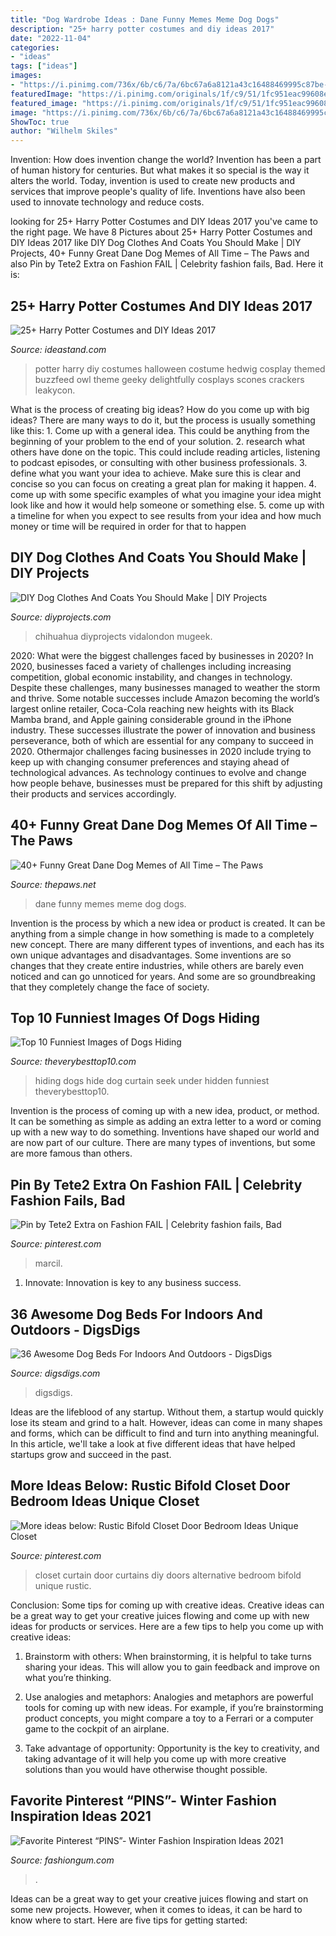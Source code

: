 ```yaml
---
title: "Dog Wardrobe Ideas : Dane Funny Memes Meme Dog Dogs"
description: "25+ harry potter costumes and diy ideas 2017"
date: "2022-11-04"
categories:
- "ideas"
tags: ["ideas"]
images:
- "https://i.pinimg.com/736x/6b/c6/7a/6bc67a6a8121a43c16488469995c87be--diy-door-curtain-closet-door-curtains.jpg"
featuredImage: "https://i.pinimg.com/originals/1f/c9/51/1fc951eac99608e29b4dc92e4dafa951.jpg"
featured_image: "https://i.pinimg.com/originals/1f/c9/51/1fc951eac99608e29b4dc92e4dafa951.jpg"
image: "https://i.pinimg.com/736x/6b/c6/7a/6bc67a6a8121a43c16488469995c87be--diy-door-curtain-closet-door-curtains.jpg"
ShowToc: true
author: "Wilhelm Skiles"
---
```



Invention: How does invention change the world?
Invention has been a part of human history for centuries. But what makes it so special is the way it alters the world. Today, invention is used to create new products and services that improve people's quality of life. Inventions have also been used to innovate technology and reduce costs.

	

		
looking for 25+ Harry Potter Costumes and DIY Ideas 2017 you've came to the right page. We have 8 Pictures about 25+ Harry Potter Costumes and DIY Ideas 2017 like DIY Dog Clothes And Coats You Should Make | DIY Projects, 40+ Funny Great Dane Dog Memes of All Time – The Paws and also Pin by Tete2 Extra on Fashion FAIL | Celebrity fashion fails, Bad. Here it is:
		
    
## 25+ Harry Potter Costumes And DIY Ideas 2017

<img loading=lazy src="https://ideastand.com/wp-content/uploads/2017/09/harry-potter-costumes/15-harry-potter-halloween-costume-diy.jpg" onerror="this.onerror=null;this.src='https://tse1.mm.bing.net/th?id=OIP.vopq41_tR9fpAEaDqAktSQHaJ_&amp;pid=15.1';" alt="25+ Harry Potter Costumes and DIY Ideas 2017">

_Source: ideastand.com_

>potter harry diy costumes halloween costume hedwig cosplay themed buzzfeed owl theme geeky delightfully cosplays scones crackers leakycon. 

	

What is the process of creating big ideas?
How do you come up with big ideas? There are many ways to do it, but the process is usually something like this: 1. Come up with a general idea. This could be anything from the beginning of your problem to the end of your solution. 2. research what others have done on the topic. This could include reading articles, listening to podcast episodes, or consulting with other business professionals. 3. define what you want your idea to achieve. Make sure this is clear and concise so you can focus on creating a great plan for making it happen. 4. come up with some specific examples of what you imagine your idea might look like and how it would help someone or something else. 5. come up with a timeline for when you expect to see results from your idea and how much money or time will be required in order for that to happen 
    
## DIY Dog Clothes And Coats You Should Make | DIY Projects

<img loading=lazy src="https://diyprojects.com/wp-content/uploads/2018/08/cute-chihuahua-wearing-pants-shirt-DIY-Dog-Clothes-ss-Feature-1200x672.jpg" onerror="this.onerror=null;this.src='https://tse4.mm.bing.net/th?id=OIP.E1XkHAjeQzW6r95boQq-4QHaEJ&amp;pid=15.1';" alt="DIY Dog Clothes And Coats You Should Make | DIY Projects">

_Source: diyprojects.com_

>chihuahua diyprojects vidalondon mugeek. 

	

2020: What were the biggest challenges faced by businesses in 2020?
In 2020, businesses faced a variety of challenges including increasing competition, global economic instability, and changes in technology. Despite these challenges, many businesses managed to weather the storm and thrive. Some notable successes include Amazon becoming the world’s largest online retailer, Coca-Cola reaching new heights with its Black Mamba brand, and Apple gaining considerable ground in the iPhone industry.
These successes illustrate the power of innovation and business perseverance, both of which are essential for any company to succeed in 2020. Othermajor challenges facing businesses in 2020 include trying to keep up with changing consumer preferences and staying ahead of technological advances. As technology continues to evolve and change how people behave, businesses must be prepared for this shift by adjusting their products and services accordingly.

    
## 40+ Funny Great Dane Dog Memes Of All Time – The Paws

<img loading=lazy src="https://www.thepaws.net/wp-content/uploads/2018/08/Great-dane-funny-dogs-meme-4.jpg" onerror="this.onerror=null;this.src='https://tse1.mm.bing.net/th?id=OIP.qPwz3zjC9SDicUhFyVjO6wHaEd&amp;pid=15.1';" alt="40+ Funny Great Dane Dog Memes of All Time – The Paws">

_Source: thepaws.net_

>dane funny memes meme dog dogs. 

	

Invention is the process by which a new idea or product is created. It can be anything from a simple change in how something is made to a completely new concept. There are many different types of inventions, and each has its own unique advantages and disadvantages. Some inventions are so changes that they create entire industries, while others are barely even noticed and can go unnoticed for years. And some are so groundbreaking that they completely change the face of society.

    
## Top 10 Funniest Images Of Dogs Hiding

<img loading=lazy src="https://theverybesttop10.com/wp-content/uploads/2014/08/Top-10-Funniest-Images-of-Dogs-Hiding-2.jpg" onerror="this.onerror=null;this.src='https://tse4.mm.bing.net/th?id=OIP.5BsBpUD7jEpypnYTQvUtdgHaGC&amp;pid=15.1';" alt="Top 10 Funniest Images of Dogs Hiding">

_Source: theverybesttop10.com_

>hiding dogs hide dog curtain seek under hidden funniest theverybesttop10. 

	

Invention is the process of coming up with a new idea, product, or method. It can be something as simple as adding an extra letter to a word or coming up with a new way to do something. Inventions have shaped our world and are now part of our culture. There are many types of inventions, but some are more famous than others.

    
## Pin By Tete2 Extra On Fashion FAIL | Celebrity Fashion Fails, Bad

<img loading=lazy src="https://i.pinimg.com/originals/1f/c9/51/1fc951eac99608e29b4dc92e4dafa951.jpg" onerror="this.onerror=null;this.src='https://tse3.mm.bing.net/th?id=OIP.vgnl7ikq0N3DYmNNxY--MQHaLM&amp;pid=15.1';" alt="Pin by Tete2 Extra on Fashion FAIL | Celebrity fashion fails, Bad">

_Source: pinterest.com_

>marcil. 

	

1. Innovate: Innovation is key to any business success.

    
## 36 Awesome Dog Beds For Indoors And Outdoors - DigsDigs

<img loading=lazy src="https://www.digsdigs.com/photos/awesome-dog-beds-for-indoors-and-outdoors-7-554x738.jpg" onerror="this.onerror=null;this.src='https://tse4.mm.bing.net/th?id=OIP.MKqStbZE6wzcNdmqlGHrEgHaJ3&amp;pid=15.1';" alt="36 Awesome Dog Beds For Indoors And Outdoors - DigsDigs">

_Source: digsdigs.com_

>digsdigs. 

	

Ideas are the lifeblood of any startup. Without them, a startup would quickly lose its steam and grind to a halt. However, ideas can come in many shapes and forms, which can be difficult to find and turn into anything meaningful. In this article, we'll take a look at five different ideas that have helped startups grow and succeed in the past.

    
## More Ideas Below: Rustic Bifold Closet Door Bedroom Ideas Unique Closet

<img loading=lazy src="https://i.pinimg.com/736x/6b/c6/7a/6bc67a6a8121a43c16488469995c87be--diy-door-curtain-closet-door-curtains.jpg" onerror="this.onerror=null;this.src='https://tse3.mm.bing.net/th?id=OIP.QYE3-ydJTKTDutKMZgXdNQHaLw&amp;pid=15.1';" alt="More ideas below: Rustic Bifold Closet Door Bedroom Ideas Unique Closet">

_Source: pinterest.com_

>closet curtain door curtains diy doors alternative bedroom bifold unique rustic. 

	

Conclusion: Some tips for coming up with creative ideas.
Creative ideas can be a great way to get your creative juices flowing and come up with new ideas for products or services. Here are a few tips to help you come up with creative ideas:
1. Brainstorm with others: When brainstorming, it is helpful to take turns sharing your ideas. This will allow you to gain feedback and improve on what you’re thinking.

2. Use analogies and metaphors: Analogies and metaphors are powerful tools for coming up with new ideas. For example, if you’re brainstorming product concepts, you might compare a toy to a Ferrari or a computer game to the cockpit of an airplane.

3. Take advantage of opportunity: Opportunity is the key to creativity, and taking advantage of it will help you come up with more creative solutions than you would have otherwise thought possible.

    
## Favorite Pinterest “PINS”- Winter Fashion Inspiration Ideas 2021

<img loading=lazy src="http://fashiongum.com/wp-content/uploads/2015/03/Favorite-Pinterest-“PINS”-Winter-Fashion-Inspiration-Ideas-8.jpg" onerror="this.onerror=null;this.src='https://tse1.mm.bing.net/th?id=OIP.cv4XnkBhUxYfnVFBIXzTbQHaLM&amp;pid=15.1';" alt="Favorite Pinterest “PINS”- Winter Fashion Inspiration Ideas 2021">

_Source: fashiongum.com_

>. 

	

Ideas can be a great way to get your creative juices flowing and start on some new projects. However, when it comes to ideas, it can be hard to know where to start. Here are five tips for getting started: 

